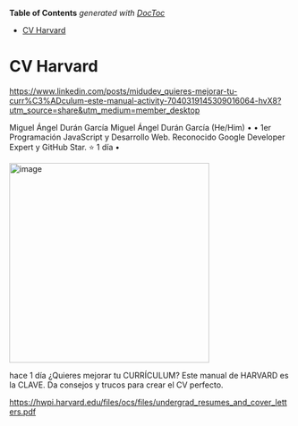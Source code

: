 <!-- START doctoc generated TOC please keep comment here to allow auto update -->
<!-- DON'T EDIT THIS SECTION, INSTEAD RE-RUN doctoc TO UPDATE -->
**Table of Contents**  *generated with [DocToc](https://github.com/thlorenz/doctoc)*

- [CV Harvard](#cv-harvard)

<!-- END doctoc generated TOC please keep comment here to allow auto update -->

# CV Harvard

https://www.linkedin.com/posts/midudev_quieres-mejorar-tu-curr%C3%ADculum-este-manual-activity-7040319145309016064-hvX8?utm_source=share&utm_medium=member_desktop

Miguel Ángel Durán García
Miguel Ángel Durán García (He/Him) •
• 1er Programación JavaScript y Desarrollo Web. Reconocido Google Developer Expert y GitHub Star. ⭐
1 día • 

  <img width="357" alt="image" src="https://user-images.githubusercontent.com/93916519/224569902-eeab6c0b-e9b0-4d66-891b-a9868242c295.png">


 hace 1 día
¿Quieres mejorar tu CURRÍCULUM?
Este manual de HARVARD es la CLAVE.
Da consejos y trucos para crear el CV perfecto.

https://hwpi.harvard.edu/files/ocs/files/undergrad_resumes_and_cover_letters.pdf
